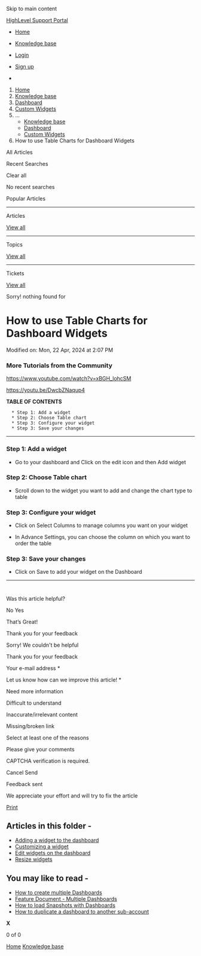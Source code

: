 Skip to main content

[ HighLevel Support Portal ](https://help.gohighlevel.com)

  * [ Home ](/support/home)
  * [ Knowledge base ](/support/solutions)

  * [Login](/support/login)
  * [Sign up](/support/signup)
  * 

  1. [Home](/support/home)
  2. [Knowledge base](/support/solutions)
  3. [Dashboard](/support/solutions/48000449586)
  4. [Custom Widgets](/support/solutions/folders/155000000192)
  5. ... 
     * [Knowledge base](/support/solutions)
     * [Dashboard](/support/solutions/48000449586)
     * [Custom Widgets](/support/solutions/folders/155000000192)
  6. How to use Table Charts for Dashboard Widgets

All  Articles 

Recent Searches

Clear all

No recent searches

Popular Articles

* * *

Articles

[View all](/support/search/solutions)

* * *

Topics

[View all](/support/search/topics)

* * *

Tickets

[View all](/support/search/tickets)

Sorry! nothing found for   

# How to use Table Charts for Dashboard Widgets

Modified on: Mon, 22 Apr, 2024 at 2:07 PM

### More Tutorials from the Community

<https://www.youtube.com/watch?v=xBGH_lohcSM>

<https://youtu.be/DwcbZNaqup4>

**TABLE OF CONTENTS**

      * Step 1: Add a widget
      * Step 2: Choose Table chart
      * Step 3: Configure your widget
      * Step 3: Save your changes

* * *

### **Step 1: Add a widget**

  * Go to your dashboard and Click on the edit icon and then Add widget  

### **Step 2: Choose Table chart**

  * Scroll down to the widget you want to add and change the chart type to table

### **Step 3: Configure your widget**

  * Click on Select Columns to manage columns you want on your widget

  * In Advance Settings, you can choose the column on which you want to order the table

### **Step 3: Save your changes**

  * Click on Save to add your widget on the Dashboard

* * *

#   

###   

Was this article helpful?

No  Yes 

That’s Great!

Thank you for your feedback

Sorry! We couldn't be helpful

Thank you for your feedback

Your e-mail address *

Let us know how can we improve this article! *

Need more information 

Difficult to understand 

Inaccurate/irrelevant content 

Missing/broken link 

Select at least one of the reasons 

Please give your comments 

CAPTCHA verification is required. 

Cancel  Send 

Feedback sent

We appreciate your effort and will try to fix the article

[Print](javascript:print\(\))

## Articles in this folder -

  * [Adding a widget to the dashboard](/support/solutions/articles/155000001206-adding-a-widget-to-the-dashboard)
  * [Customizing a widget](/support/solutions/articles/155000001207-customizing-a-widget)
  * [Edit widgets on the dashboard](/support/solutions/articles/155000001208-edit-widgets-on-the-dashboard)
  * [Resize widgets](/support/solutions/articles/155000001209-resize-widgets)

## You may like to read -

  * [How to create multiple Dashboards](/support/solutions/articles/155000001531-how-to-create-multiple-dashboards)
  * [Feature Document - Multiple Dashboards](/support/solutions/articles/155000001530-feature-document-multiple-dashboards)
  * [How to load Snapshots with Dashboards](/support/solutions/articles/155000002280-how-to-load-snapshots-with-dashboards)
  * [How to duplicate a dashboard to another sub-account](/support/solutions/articles/155000001571-how-to-duplicate-a-dashboard-to-another-sub-account)

**X**

0 of 0 []()

[Home](/support/home) [Knowledge base](/support/solutions)
